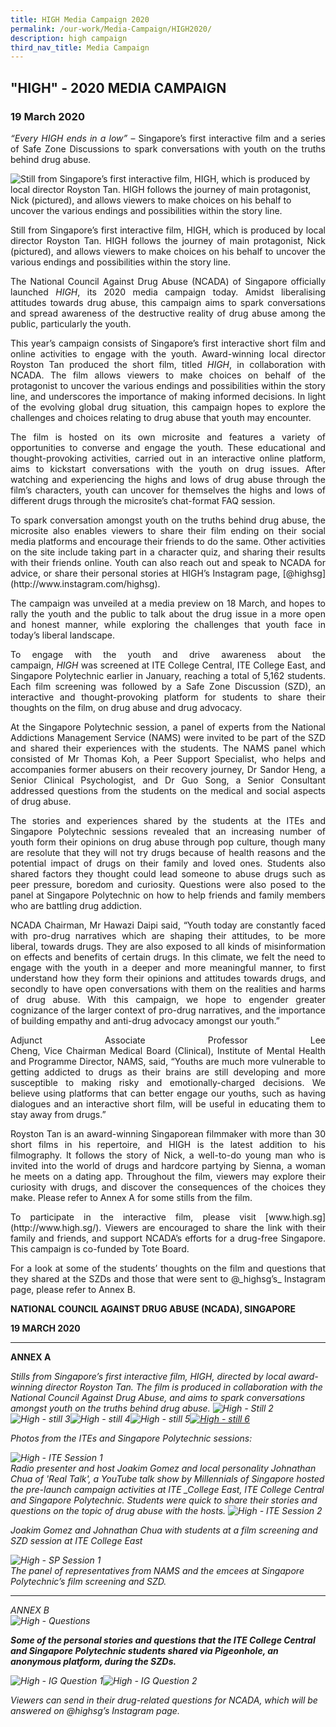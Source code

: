 ```yaml
---
title: HIGH Media Campaign 2020
permalink: /our-work/Media-Campaign/HIGH2020/
description: high campaign
third_nav_title: Media Campaign
---
```

"HIGH" - 2020 MEDIA CAMPAIGN
----------------------------

### 19 March 2020

<p align="justify"> <i>“Every HIGH ends in a low” </i>– Singapore’s first interactive film and a series of Safe Zone Discussions to spark conversations with youth on the truths behind drug abuse.
  
![Still from Singapore’s first interactive film, HIGH, which is produced by local director Royston Tan. HIGH follows the journey of main protagonist, Nick (pictured), and allows viewers to make choices on his behalf to uncover the various endings and possibilities within the story line.](https://www.ncada.org.sg/images/default-source/newsroom/high_01.tmb-medium.jpg?Culture=en&sfvrsn=b6d9963d_1 "HighSG still")  
  
<p align="justify"> Still from Singapore’s first interactive film, HIGH, which is produced by local director Royston Tan. HIGH follows the journey of main protagonist, Nick (pictured), and allows viewers to make choices on his behalf to uncover the various endings and possibilities within the story line.
  

<p align="justify"> The National Council Against Drug Abuse (NCADA) of Singapore officially launched <i>HIGH</i>, its 2020 media campaign today. Amidst liberalising attitudes towards drug abuse, this campaign aims to spark conversations and spread awareness of the destructive reality of drug abuse among the public, particularly the youth.

<p align="justify"> This year’s campaign consists of Singapore’s first interactive short film and online activities to engage with the youth. Award-winning local director Royston Tan produced the short film, titled <i>HIGH</i>, in collaboration with NCADA. The film allows viewers to make choices on behalf of the protagonist to uncover the various endings and possibilities within the story line, and underscores the importance of making informed decisions. In light of the evolving global drug situation, this campaign hopes to explore the challenges and choices relating to drug abuse that youth may encounter.

<p align="justify"> The film is hosted on its own microsite and features a variety of opportunities to converse and engage the youth. These educational and thought-provoking activities, carried out in an interactive online platform, aims to kickstart conversations with the youth on drug issues. After watching and experiencing the highs and lows of drug abuse through the film’s characters, youth can uncover for themselves the highs and lows of different drugs through the microsite’s chat-format FAQ session.

<p align="justify"> To spark conversation amongst youth on the truths behind drug abuse, the microsite also enables viewers to share their film ending on their social media platforms and encourage their friends to do the same. Other activities on the site include taking part in a character quiz, and sharing their results with their friends online. Youth can also reach out and speak to NCADA for advice, or share their personal stories at HIGH’s Instagram page, [@highsg](http://www.instagram.com/highsg).

<p align="justify"> The campaign was unveiled at a media preview on 18 March, and hopes to rally the youth and the public to talk about the drug issue in a more open and honest manner, while exploring the challenges that youth face in today’s liberal landscape.   

<p align="justify"> To engage with the youth and drive awareness about the campaign, <i>HIGH</i> was screened at ITE College Central, ITE College East, and Singapore Polytechnic earlier in January, reaching a total of 5,162 students. Each film screening was followed by a Safe Zone Discussion (SZD), an interactive and thought-provoking platform for students to share their thoughts on the film, on drug abuse and drug advocacy. 

<p align="justify"> At the Singapore Polytechnic session, a panel of experts from the National Addictions Management Service (NAMS) were invited to be part of the SZD and shared their experiences with the students. The NAMS panel which consisted of Mr Thomas Koh, a Peer Support Specialist, who helps and accompanies former abusers on their recovery journey, Dr Sandor Heng, a Senior Clinical Psychologist, and Dr Guo Song, a Senior Consultant addressed questions from the students on the medical and social aspects of drug abuse.  

<p align="justify"> The stories and experiences shared by the students at the ITEs and Singapore Polytechnic sessions revealed that an increasing number of youth form their opinions on drug abuse through pop culture, though many are resolute that they will not try drugs because of health reasons and the potential impact of drugs on their family and loved ones. Students also shared factors they thought could lead someone to abuse drugs such as peer pressure, boredom and curiosity. Questions were also posed to the panel at Singapore Polytechnic on how to help friends and family members who are battling drug addiction.  

<p align="justify"> NCADA Chairman, Mr Hawazi Daipi said, “Youth today are constantly faced with pro-drug narratives which are shaping their attitudes, to be more liberal, towards drugs. They are also exposed to all kinds of misinformation on effects and benefits of certain drugs. In this climate, we felt the need to engage with the youth in a deeper and more meaningful manner, to first understand how they form their opinions and attitudes towards drugs, and secondly to have open conversations with them on the realities and harms of drug abuse. With this campaign, we hope to engender greater cognizance of the larger context of pro-drug narratives, and the importance of building empathy and anti-drug advocacy amongst our youth.” 

<p align="justify"> Adjunct Associate Professor Lee Cheng, Vice Chairman Medical Board (Clinical), Institute of Mental Health and Programme Director, NAMS, said, “Youths are much more vulnerable to getting addicted to drugs as their brains are still developing and more susceptible to making risky and emotionally-charged decisions. We believe using platforms that can better engage our youths, such as having dialogues and an interactive short film, will be useful in educating them to stay away from drugs.”

<p align="justify"> Royston Tan is an award-winning Singaporean filmmaker with more than 30 short films in his repertoire, and HIGH is the latest addition to his filmography. It follows the story of Nick, a well-to-do young man who is invited into the world of drugs and hardcore partying by Sienna, a woman he meets on a dating app. Throughout the film, viewers may explore their curiosity with drugs, and discover the consequences of the choices they make. Please refer to Annex A for some stills from the film.

<p align="justify"> To participate in the interactive film, please visit [www.high.sg](http://www.high.sg/). Viewers are encouraged to share the link with their family and friends, and support NCADA’s efforts for a drug-free Singapore. This campaign is co-funded by Tote Board.

<p align="justify"> For a look at some of the students’ thoughts on the film and questions that they shared at the SZDs and those that were sent to @_highsg’s_ Instagram page, please refer to Annex B.

<p align=center"> <b>NATIONAL COUNCIL AGAINST DRUG ABUSE (NCADA), SINGAPORE </b>

**19 MARCH 2020**

* * *

**ANNEX A**  
  
<i> Stills from Singapore’s first interactive film, HIGH, directed by local award-winning director Royston Tan. The film is produced in collaboration with the National Council Against Drug Abuse, and aims to spark conversations amongst youth on the truths behind drug abuse. ![High - Still 2](https://www.ncada.org.sg/images/default-source/newsroom/high02.tmb-medium.png?Culture=en&sfvrsn=52da963d_1 "High - Still 2")![High - still 3](https://www.ncada.org.sg/images/default-source/newsroom/high03.tmb-medium.png?Culture=en&sfvrsn=40da963d_1 "High - still 3")![High - still 4](https://www.ncada.org.sg/images/default-source/newsroom/high04.tmb-medium.png?Culture=en&sfvrsn=4eda963d_1 "High - still 4")![High - still 5](https://www.ncada.org.sg/images/default-source/newsroom/high05.tmb-medium.png?Culture=en&sfvrsn=4cda963d_1 "High - still 5")[![High - still 6](https://www.ncada.org.sg/images/default-source/newsroom/high06.tmb-medium.png?Culture=en&sfvrsn=48da963d_1 "High - still 6")](https://www.ncada.org.sg/images/default-source/newsroom/high06.png?sfvrsn=48da963d_2)  
  

_Photos from the ITEs and Singapore Polytechnic sessions:_

_![High - ITE Session 1](https://www.ncada.org.sg/images/default-source/newsroom/high07.tmb-medium.jpg?Culture=en&sfvrsn=54da963d_1 "High - ITE Session 1")  
Radio presenter and host Joakim Gomez and local personality Johnathan Chua of 'Real Talk', a YouTube talk show by Millennials of Singapore hosted the pre-launch campaign activities at ITE_ _College East, ITE College Central and Singapore Polytechnic. Students were quick to share their stories and questions on the topic of drug abuse with the hosts.
![High - ITE Session 2](https://www.ncada.org.sg/images/default-source/newsroom/high08.tmb-medium.jpg?Culture=en&sfvrsn=42da963d_1 "High - ITE Session 2")  

_Joakim Gomez and Johnathan Chua with students at a film screening and SZD session at ITE College East_

  
![High - SP Session 1](https://www.ncada.org.sg/images/default-source/newsroom/high09.tmb-medium.jpg?Culture=en&sfvrsn=4ada963d_1 "High - SP session 1")  
The panel of representatives from NAMS and the emcees at Singapore Polytechnic’s film screening and SZD. 

* * *

ANNEX B  
![High - Questions](https://www.ncada.org.sg/images/default-source/newsroom/high10.tmb-medium.png?Culture=en&sfvrsn=50da963d_1 "High - Questions")  


__Some of the personal stories and questions that the ITE College Central and Singapore Polytechnic students shared via Pigeonhole, an anonymous platform, during the SZDs.__ 

![High - IG Question 1](https://www.ncada.org.sg/images/default-source/newsroom/high11.tmb-medium.png?Culture=en&sfvrsn=56da963d_1 "High - IG Question 1")![High - IG Question 2](https://www.ncada.org.sg/images/default-source/newsroom/high12.tmb-medium.png?Culture=en&sfvrsn=5fda963d_1 "High - IG Question 2")  

Viewers can send in their drug-related questions for NCADA, which will be answered on @highsg’s Instagram page.